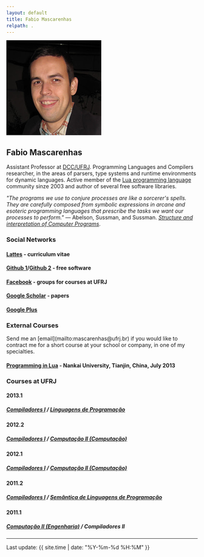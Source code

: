 ```yaml
---
layout: default
title: Fabio Mascarenhas
relpath: .
---
```


<div markdown="1" class = "hero-unit">
<div class = "row-fluid">
<div class = "span3">
<img class = "media-object pull-left" src="mascarenhas.jpg"/>
</div>
<div class = "span9">

Fabio Mascarenhas
-----------------

Assistant Professor at [DCC/UFRJ](http://www.dcc.ufrj.br). Programming Languages and Compilers researcher,
in the areas of parsers, type systems and runtime environments for dynamic languages. Active member of
the [Lua programming language](http://www.lua.org) community sinze 2003 and author of several free
software libraries.

*"The programs we use to conjure processes are like a sorcerer's spells. They are carefully composed from symbolic expressions in arcane and esoteric programming languages that prescribe the tasks we want our processes to perform."* &mdash; Abelson, Sussman, and Sussman. [*Structure and interpretation of Computer Programs*](http://mitpress.mit.edu/sicp/).

</div>
</div>
</div>

<div markdown="1" class = "row-fluid">
<div class = "span6">

### Social Networks

#### [Lattes](http://buscatextual.cnpq.br/buscatextual/visualizacv.do?id=K4755986D9) - curriculum vitae

#### [Github 1](https://github.com/mascarenhas)/[Github 2](https://github.com/fabiomascarenhas) - free software

#### [Facebook](https://www.facebook.com/mascarenhasufrj) - groups for courses at UFRJ

#### [Google Scholar](http://scholar.google.com/citations?user=kdEMTYkAAAAJ) - papers

#### [Google Plus](https://plus.google.com/106095493628335523079/about)

### External Courses

<div class="lead">
Send me an [email](mailto:mascarenhas@ufrj.br) if you would like to contract me for a short course at your school or company, in one of my specialties.
</div>

#### [Programming in Lua](lua) - Nankai University, Tianjin, China, July 2013

</div>

<div class = "span1">
</div>

<div class = "span4">

### Courses at UFRJ

#### 2013.1

##### [Compiladores I](comp) / [Linguagens de Programação](lp)

#### 2012.2

##### [Compiladores I](comp20122) / [Computação II (Computação)](java)

#### 2012.1

##### [Compiladores I](comp20121) / [Computação II (Computação)](java20121)

#### 2011.2

##### [Compiladores I](comp20112) / [Semântica de Linguagens de Programação](sem)

#### 2011.1

##### [Computação II (Engenharia)](mab225) / Compiladores II

</div>
</div>

* * * * *

Last update: {{ site.time | date: "%Y-%m-%d %H:%M" }}
